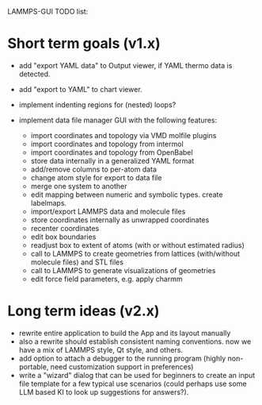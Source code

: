 LAMMPS-GUI TODO list:

# Short term goals (v1.x)

- add "export YAML data" to Output viewer, if YAML thermo data is detected.
- add "export to YAML" to chart viewer.

- implement indenting regions for (nested) loops?
- implement data file manager GUI with the following features:
   - import coordinates and topology via VMD molfile plugins
   - import coordinates and topology from intermol
   - import coordinates and topology from OpenBabel
   - store data internally in a generalized YAML format
   - add/remove columns to per-atom data
   - change atom style for export to data file
   - merge one system to another
   - edit mapping between numeric and symbolic types. create labelmaps.
   - import/export LAMMPS data and molecule files
   - store coordinates internally as unwrapped coordinates
   - recenter coordinates
   - edit box boundaries
   - readjust box to extent of atoms (with or without estimated radius)
   - call to LAMMPS to create geometries from lattices (with/without molecule files) and STL files
   - call to LAMMPS to generate visualizations of geometries
   - edit force field parameters, e.g. apply charmm

# Long term ideas (v2.x)
- rewrite entire application to build the App and its layout manually
- also a rewrite should establish consistent naming conventions. now we have a mix of LAMMPS style, Qt style, and others.
- add option to attach a debugger to the running program (highly non-portable, need customization support in preferences)
- write a "wizard" dialog that can be used for beginners to create an input file template for a few typical use scenarios
  (could perhaps use some LLM based KI to look up suggestions for answers?).
